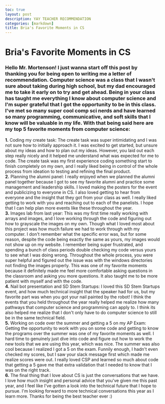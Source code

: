 ```yaml
---
toc: true
layout: post
description: YAY TEACHER RECOMMENDATION
categories: [markdown]
title: Bria's Favorite Moments in CS
---
```

# Bria's Favorite Moments in CS

### Hello Mr. Mortenson! I just wanna start off this post by thanking you for being open to writing me a letter of recommendation. Computer science was a class that I wasn't sure about taking during high school, but my dad encouraged me to take it early on to try and get ahead. Being in your class has taught me everything I know about computer science and I'm super grateful that I got the opportunity to be in this class. I've met so many super cool comp sci nerds and have learned so many programming, communicative, and soft skills that I know will be valuable in my life. With that being said here are my **top 5 favorite moments from computer science:**


**1.** Coding my create task: The create task was super intimidating and I was not sure how to initially approach it. I was excited to get started, but unsure about my ideas and how to plan out my ideas. However, you laid out each step really nicely and it helped me understand what was expected for me to code. The create task was my first experience coding something start to finish completely on my own, and I really liked being in control of the whole process from ideation to testing and refining the final product. <br>
**2.** Planning the alumni panel: I really enjoyed when we planned the alumni panel together because I got to see my favorite alumni and practice some management and leadership skills. I loved making the posters for the event and publicizing to everyone in CS. I also loved getting to hear from everyone and the insight that they got from your class as well. I really liked getting to work with you and reaching out to each of the panelists. I hope that I can help plan more events like these throughout the year. <br>
**3.** Images lab from last year: This was my first time really working with arrays and images, and I love working through the code and figuring out how to grayscale the images on my own. Though what I loved most about this project was how much failure we had to work through with my computer. I don't remember what the specific error was, but for some reason, despite the code being exactly the same as yours, my images would not show up on my website. I remember being super frustrated, and spending a bunch of class periods double checking my code versus yours to see what I was doing wrong. Throughout the whole process, you were super helpful and figured out the issue was with the windows directories not finding the images properly. This was one of my favorite moments because it definitely made me feel more comfortable asking questions in the classroom and asking you more questions. It also taught me to be more patient with myself and with the code. <br>
**4.** Nail bot presentation and SD Stem Startups: I loved this SD Stem Startups event, and how much technical insight that the speaker had for us, but my favorite part was when you got your nail painted by the robot! I think the events that you held throughout the year really helped me realize how many pathways that computer science and programming can apply to. I think its also helped me realize that I don't only have to do computer science to still be in the same technical field. <br>
**5.** Working on code over the summer and getting a 5 on my AP Exam: Getting the opportunity to work with you on some code and getting to know the programs over the summer was one of my favorite moments as well. I hard time to genuinely just dive into code and figure out how to work the new tools that we are using this year, which was nice. The summer was also cool because I realized I got a 5 on the exam. Funnily enough, I hadn't even checked my scores, but I saw your slack message first which made me realize scores were out. I really loved CSP and learned so much about code that getting a 5 gave me that extra validation that I needed to know that I was on the right track. <br>
**6.** The final thing that I love about CS is just the conversations that we have. I love how much insight and personal advice that you've given me this past year, and I feel like I've gotten a look into the technical future that I hope to pursue. I'm looking forward to more technical conversations this year as I learn more. Thanks for being the best teacher ever :)

